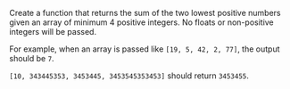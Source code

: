 Create a function that returns the sum of the two lowest positive numbers given an array of minimum 4 positive integers. No floats or non-positive integers will be passed.

For example, when an array is passed like  `[19, 5, 42, 2, 77]`, the output should be  `7`.

`[10, 343445353, 3453445, 3453545353453]`  should return  `3453455`.
